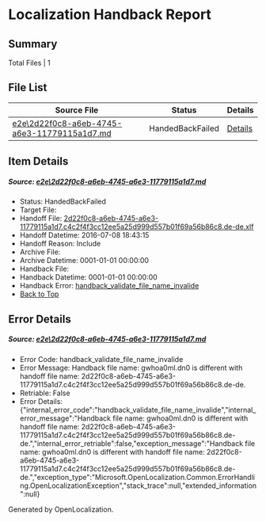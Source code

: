 # <a name='report-top'></a> Localization Handback Report

## Summary
 Total Files | 1

## File List
 Source File | Status | Details 
 ----------- | ------ | ------- 
 [e2e\2d22f0c8-a6eb-4745-a6e3-11779115a1d7.md](https://github.com/OpenLocalizationTestOrg/oltest/blob/4dc2b434be8174007a0424edb50176b1fcefcf55/e2e/2d22f0c8-a6eb-4745-a6e3-11779115a1d7.md) | HandedBackFailed | [Details](#89dbe36c276717be5a5a523ca1fcd0789aa5d2351)

## Item Details
##### <a name='89dbe36c276717be5a5a523ca1fcd0789aa5d2351'></a> Source: [e2e\2d22f0c8-a6eb-4745-a6e3-11779115a1d7.md](https://github.com/OpenLocalizationTestOrg/oltest/blob/4dc2b434be8174007a0424edb50176b1fcefcf55/e2e/2d22f0c8-a6eb-4745-a6e3-11779115a1d7.md)
* Status: HandedBackFailed
* Target File: 
* Handoff File: [2d22f0c8-a6eb-4745-a6e3-11779115a1d7.c4c2f4f3cc12ee5a25d999d557b01f69a56b86c8.de-de.xlf](https://github.com/OpenLocalizationTestOrg/olhandoff-e2e/blob/7a519aa6008c2e2d7cdb148e210d1671a48aa7d8/ol-handoff/OpenLocalizationTestOrg/oltest-dede-fly/ci/ht/2d22f0c8-a6eb-4745-a6e3-11779115a1d7.c4c2f4f3cc12ee5a25d999d557b01f69a56b86c8.de-de.xlf)
* Handoff Datetime: 2016-07-08 18:43:15
* Handoff Reason: Include
* Archive File: 
* Archive Datetime: 0001-01-01 00:00:00
* Handback File: 
* Handback Datetime: 0001-01-01 00:00:00
* Handback Error: [handback_validate_file_name_invalide](#89dbe36c276717be5a5a523ca1fcd0789aa5d2351handback_validate_file_name_invalide)
* [Back to Top](#report-top)


## Error Details
##### <a name='89dbe36c276717be5a5a523ca1fcd0789aa5d2351handback_validate_file_name_invalide'></a> Source: [e2e\2d22f0c8-a6eb-4745-a6e3-11779115a1d7.md](#89dbe36c276717be5a5a523ca1fcd0789aa5d2351)
* Error Code: handback_validate_file_name_invalide
* Error Message: Handback file name: gwhoa0ml.dn0 is different with handoff file name: 2d22f0c8-a6eb-4745-a6e3-11779115a1d7.c4c2f4f3cc12ee5a25d999d557b01f69a56b86c8.de-de.
* Retriable: False
* Error Details: {"internal_error_code":"handback_validate_file_name_invalide","internal_error_message":"Handback file name: gwhoa0ml.dn0 is different with handoff file name: 2d22f0c8-a6eb-4745-a6e3-11779115a1d7.c4c2f4f3cc12ee5a25d999d557b01f69a56b86c8.de-de.","internal_error_retriable":false,"exception_message":"Handback file name: gwhoa0ml.dn0 is different with handoff file name: 2d22f0c8-a6eb-4745-a6e3-11779115a1d7.c4c2f4f3cc12ee5a25d999d557b01f69a56b86c8.de-de.","exception_type":"Microsoft.OpenLocalization.Common.ErrorHandling.OpenLocalizationException","stack_trace":null,"extended_information":null}


Generated by OpenLocalization.

